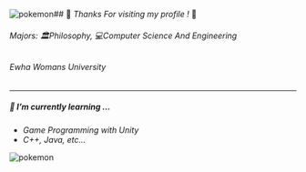 ![pokemon](https://github.com/ZoroZuro1/ZoroZuro1/assets/94626295/c876a51c-7f9a-4ffd-a209-ace385fc83d7)## 🌊 *Thanks For visiting my profile !* 🐬
###### *Majors: 🏛️Philosophy, 💻Computer Science And Engineering*
###### *Ewha Womans University*
___

##### 🌱 I’m currently learning ...
* *Game Programming with Unity*
* *C++, Java, etc...*

 ![pokemon](https://github.com/ZoroZuro1/ZoroZuro1/assets/94626295/66ccb987-8a4d-4551-91af-020865bc21cc)


<!--
**ZoroZuro1/ZoroZuro1** is a ✨ _special_ ✨ repository because its `README.md` (this file) appears on your GitHub profile.

Here are some ideas to get you started:

- 🔭 I’m currently working on ...
- 🌱 I’m currently learning ...
- 👯 I’m looking to collaborate on ...
- 🤔 I’m looking for help with ...
- 💬 Ask me about ...
- 📫 How to reach me: ...
- 😄 Pronouns: ...
- ⚡ Fun fact: ...
-->
